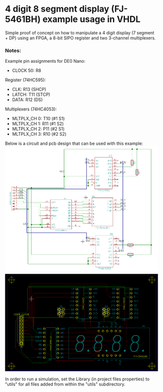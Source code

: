 # 4 digit 8 segment display (FJ-5461BH) example usage in VHDL

Simple proof of concept on how to manipulate a 4 digit display (7 segment + DP) using an FPGA, a 8-bit SIPO register and two 3-channel multiplexers.

### Notes:

Example pin assignments for DE0 Nano:
* CLOCK 50: R8

Register (74HC595):
* CLK: R13 (SHCP)
* LATCH: T11 (STCP)
* DATA: R12 (DS)

Multiplexers (74HC4053):
* MLTPLX_CH 0: T10 (#1 S1)
* MLTPLX_CH 1: R11 (#1 S2)
* MLTPLX_CH 2: P11 (#2 S1)
* MLTPLX_CH 3: R10 (#2 S2)

Below is a circuit and pcb design that can be used with this example:  
![Circuit](pcb/circuit.png)
![pcb](pcb/pcb.png)


In order to run a simulation, set the Library (in project files properties) to "utils" for all files added from within the "utils" subdirectory.
